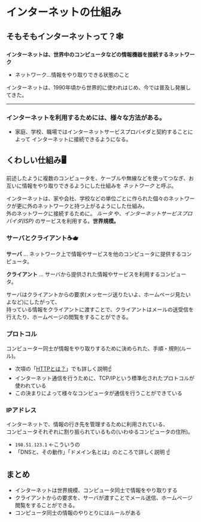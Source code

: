 # インターネットの仕組み

## そもそもインターネットって？🕸

**インターネットは、世界中のコンピュータなどの情報機器を接続するネットワーク**

- ネットワーク...情報をやり取りできる状態のこと

インターネットは、1990年頃から世界的に使われはじめ、今では普及し発展してきた。

***

### インターネットを利用するためには、様々な方法がある。

- 家庭、学校、職場ではインターネットサービスプロバイダと契約することによって  インターネットに接続できるようになる。

## くわしい仕組み🖥

前述したように複数のコンピュータを、ケーブルや無線などを使ってつなぎ、お互いに情報をやり取りできるようにした仕組みを *ネットワーク* と呼ぶ。

インターネットは、家や会社、学校などの単位ごとに作られた個々のネットワークが更に外のネットワークと持つ上がるようにした仕組み。  
外のネットワークに接続するために。 *ルータ* や、*インターネットサービスプロバイダ(ISP)* のサービスを利用する。**世界規模。**

### サーバとクライアント☕️🫖

**サーバ** ... ネットワーク上で情報やサービスを他のコンピュータに提供するコンピュータ。

**クライアント** ... サーバから提供された情報やサービスを利用するコンピュータ。

サーバはクライアントからの要求(メッセージ送りたいよ、ホームページ見たいよなど)にしたがって、  
持っている情報をクライアントに渡すことで、クライアントはメールの送受信を行えたり、ホームページの閲覧をすることができる。


### プロトコル

コンピューター同士が情報をやり取りするために決められた、手順・規則(ルール)。

- 次項の「[HTTPとは？](https://github.com/13Urks-hi/Backend-roadmap_2021/blob/main/what-is-http/what-is-http.md)」でも詳しく説明☝️
- インターネット通信を行うために、TCP/IPという標準化されたプロトコルが使われている
- この決まりによって様々なコンピュータが通信を行うことができている

### IPアドレス

インターネットで、情報の行き先を管理するために利用されている、  
コンピュータそれぞれに割り振られているもの(いわゆるコンピュータの住所)。  

- ```198.51.123.1``` ←こういうの
- 「DNSと、その動作」「ドメイン名とは」のところで詳しく説明 ☝️

## まとめ
- インターネットは世界規模、コンピュータ同士で情報をやり取りする
- クライアントからの要求を、サーバが渡すことでメール送信、ホームページ閲覧をすることができる。
- コンピュータ同士の情報のやりとりにはルールがある
